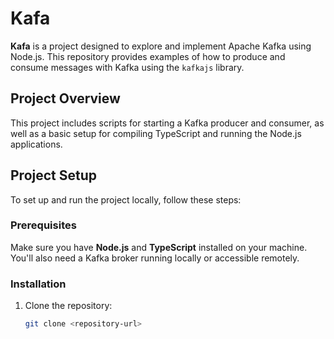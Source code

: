 # Kafa

**Kafa** is a project designed to explore and implement Apache Kafka using Node.js. This repository provides examples of how to produce and consume messages with Kafka using the `kafkajs` library.

## Project Overview

This project includes scripts for starting a Kafka producer and consumer, as well as a basic setup for compiling TypeScript and running the Node.js applications.

## Project Setup

To set up and run the project locally, follow these steps:

### Prerequisites

Make sure you have **Node.js** and **TypeScript** installed on your machine. You'll also need a Kafka broker running locally or accessible remotely.

### Installation

1. Clone the repository:
   ```bash
   git clone <repository-url>
